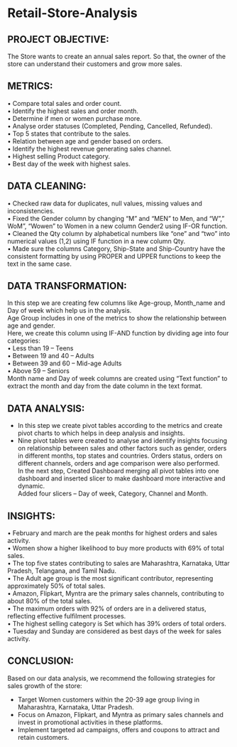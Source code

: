 # Retail-Store-Analysis
## PROJECT OBJECTIVE:
The Store wants to create an annual sales report. So that, the owner of the store can understand their customers and grow more sales.
## METRICS:
• Compare total sales and order count.   
• Identify the highest sales and order month.  
• Determine if men or women purchase more.  
• Analyse order statuses (Completed, Pending, Cancelled, Refunded).  
• Top 5 states that contribute to the sales.  
• Relation between age and gender based on orders.  
• Identify the highest revenue generating sales channel.  
• Highest selling Product category.  
• Best day of the week with highest sales.  
## DATA CLEANING:
• Checked raw data for duplicates, null values, missing values and inconsistencies.  
• Fixed the Gender column by changing “M” and “MEN” to Men, and “W”,” WoM”, “Wowen” to Women in a new column Gender2 using IF-OR function.  
• Cleaned the Qty column by alphabetical numbers like “one” and “two” into numerical values (1,2) using IF function in a new column Qty.  
• Made sure the columns Category, Ship-State and Ship-Country have the consistent formatting by using PROPER and UPPER functions to keep the text in the same case.  
## DATA TRANSFORMATION:
In this step we are creating few columns like Age-group, Month_name and Day of week which help us in the analysis.  
Age Group includes in one of the metrics to show the relationship between age and gender.  
Here, we create this column using IF-AND function by dividing age into four categories:  
• Less than 19 – Teens  
• Between 19 and 40 – Adults  
• Between 39 and 60 – Mid-age Adults  
• Above 59 – Seniors  
Month name and Day of week columns are created using “Text function” to extract the month and day from the date column in the text format.  
## DATA ANALYSIS:
- In this step we create pivot tables according to the metrics and create pivot charts to which helps in deep analysis and insights.  
- Nine pivot tables were created to analyse and identify insights focusing on relationship between sales and other factors such as gender, orders in different months, top states and countries. Orders status, orders on different channels, orders and age comparison were also performed.  
In the next step, Created Dashboard merging all pivot tables into one dashboard and inserted slicer to make dashboard more interactive and dynamic.  
Added four slicers – Day of week, Category, Channel and Month.  
## INSIGHTS:
• February and march are the peak months for highest orders and sales activity.  
• Women show a higher likelihood to buy more products with 69% of total sales.  
• The top five states contributing to sales are Maharashtra, Karnataka, Uttar Pradesh, Telangana, and Tamil Nadu.  
• The Adult age group is the most significant contributor, representing approximately 50% of total sales.  
• Amazon, Flipkart, Myntra are the primary sales channels, contributing to about 80% of the total sales.  
• The maximum orders with 92% of orders are in a delivered status, reflecting effective fulfilment processes.  
• The highest selling category is Set which has 39% orders of total orders.  
• Tuesday and Sunday are considered as best days of the week for sales activity.  
## CONCLUSION:
Based on our data analysis, we recommend the following strategies for sales growth of the store:  
- Target Women customers within the 20-39 age group living in Maharashtra, Karnataka, Uttar Pradesh.  
- Focus on Amazon, Flipkart, and Myntra as primary sales channels and invest in promotional activities in these platforms.  
- Implement targeted ad campaigns, offers and coupons to attract and retain customers.  
